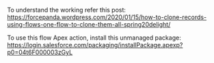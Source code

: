 To understand the working refer this post: https://forcepanda.wordpress.com/2020/01/15/how-to-clone-records-using-flows-one-flow-to-clone-them-all-spring20delight/

To use this flow Apex action, install this unmanaged package: https://login.salesforce.com/packaging/installPackage.apexp?p0=04t6F000003zGyL